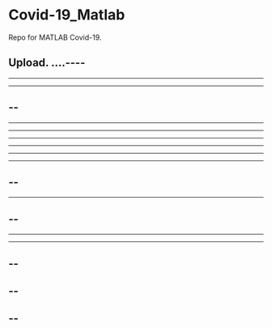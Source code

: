 # Covid-19_Matlab

Repo for MATLAB Covid-19.

Upload.
....----
----
----------
----------
--
----
----------
-------
-------
----------
------
-----
--
----
----
--
--
----
----
--
--
--
--
--
----
